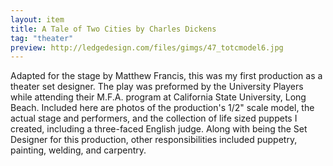 ```yaml
---
layout: item
title: A Tale of Two Cities by Charles Dickens
tag: "theater"
preview: http://ledgedesign.com/files/gimgs/47_totcmodel6.jpg
---
```

Adapted for the stage by Matthew Francis, this was my first production as a theater set designer. The play was preformed by the University Players while attending their M.F.A. program at California State University, Long Beach. Included here are photos of the production's 1/2" scale model, the actual stage and performers, and the collection of life sized puppets I created, including a three-faced English judge. Along with being the Set Designer for this production, other responsibilities included puppetry, painting, welding, and carpentry.